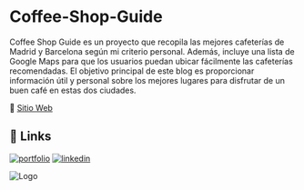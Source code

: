 # Coffee-Shop-Guide
Coffee Shop Guide es un proyecto que recopila las mejores cafeterías de Madrid y Barcelona según mi criterio personal. Además, incluye una lista de Google Maps para que los usuarios puedan ubicar fácilmente las cafeterías recomendadas. El objetivo principal de este blog es proporcionar información útil y personal sobre los mejores lugares para disfrutar de un buen café en estas dos ciudades.

📍 [Sitio Web](https://josedavidfernandez.github.io/Coffee-Shop-Guide/)

## 🔗 Links
[![portfolio](https://img.shields.io/badge/my_portfolio-000?style=for-the-badge&logo=ko-fi&logoColor=white)](https://josedavidfernandezcomino.com)
[![linkedin](https://img.shields.io/badge/linkedin-0A66C2?style=for-the-badge&logo=linkedin&logoColor=white)](https://www.linkedin.com/in/josedavidfernándezcomino/)

![Logo](https://user-images.githubusercontent.com/107296373/236514091-5f8a9760-35df-46fb-b922-f046bcbef5af.png)

